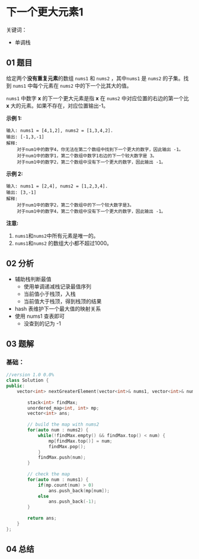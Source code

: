 # 下一个更大元素1
关键词：

- 单调栈

## 01 题目

给定两个**没有重复元素**的数组 `nums1` 和 `nums2` ，其中`nums1` 是 `nums2` 的子集。找到 `nums1` 中每个元素在 `nums2` 中的下一个比其大的值。

`nums1` 中数字 **x** 的下一个更大元素是指 **x** 在 `nums2` 中对应位置的右边的第一个比 **x** 大的元素。如果不存在，对应位置输出-1。

**示例 1:**

```
输入: nums1 = [4,1,2], nums2 = [1,3,4,2].
输出: [-1,3,-1]
解释:
    对于num1中的数字4，你无法在第二个数组中找到下一个更大的数字，因此输出 -1。
    对于num1中的数字1，第二个数组中数字1右边的下一个较大数字是 3。
    对于num1中的数字2，第二个数组中没有下一个更大的数字，因此输出 -1。
```

**示例 2:**

```
输入: nums1 = [2,4], nums2 = [1,2,3,4].
输出: [3,-1]
解释:
    对于num1中的数字2，第二个数组中的下一个较大数字是3。
    对于num1中的数字4，第二个数组中没有下一个更大的数字，因此输出 -1。
```

**注意:**

1. `nums1`和`nums2`中所有元素是唯一的。
2. `nums1`和`nums2` 的数组大小都不超过1000。

## 02 分析

- 辅助栈判断最值
  - 使用单调递减栈记录最值序列
  - 当前值小于栈顶，入栈
  - 当前值大于栈顶，得到栈顶的结果
- hash 表维护下一个最大值的映射关系
- 使用 nums1 查表即可
  - 没查到的记为 -1

## 03 题解

### 基础：

```c++
//version 1.0 0.0%
class Solution {
public:
    vector<int> nextGreaterElement(vector<int>& nums1, vector<int>& nums2) {
        
        stack<int> findMax;
        unordered_map<int, int> mp;
        vector<int> ans;
        
        // build the map with nums2
        for(auto num : nums2) {
            while(!findMax.empty() && findMax.top() < num) {
                mp[findMax.top()] = num;
                findMax.pop();
            }
            findMax.push(num);
        }
        
        // check the map
        for(auto num : nums1) {
            if(mp.count(num) > 0)
                ans.push_back(mp[num]);
            else
                ans.push_back(-1);
        }
        
        return ans;
    }
};
```

## 04 总结

